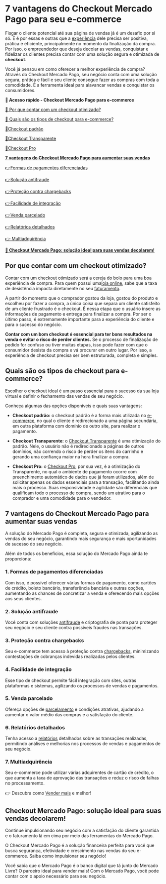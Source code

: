 # 7 vantagens do Checkout Mercado Pago para seu e-commerce

Fisgar o cliente potencial até sua página de vendas já é um desafio por si só. E é por essas e outras que a [experiência](https://meubolso.mercadopago.com.br/criando-experiencias-de-compra-incriveis-no-seu-e-commerce) dele precisa ser positiva, prática e eficiente, principalmente no momento da finalização da compra. Por isso, o empreendedor que deseja decolar as vendas, conquistar e fidelizar os clientes precisa contar com uma solução segura e otimizada de **checkout**.

Você já pensou em como oferecer a melhor experiência de compra? Através do Checkout Mercado Pago, seu negócio conta com uma solução segura, prática e fácil e seu cliente consegue fazer as compras com toda a comodidade. É a ferramenta ideal para alavancar vendas e conquistar os consumidores.

**💙 Acesso rápido - Checkout Mercado Pago para e-commerce**

[🤔 Por que contar com um checkout otimizado?](#A)

[🤔 Quais são os tipos de checkout para e-commerce?](#B)

[](#C)[📍](#E)[Checkout padrão](#C)

[](#D)[📍](#E)[Checkout Transparente](#D)

[📍Checkout Pro](#E)

**[7 vantagens do Checkout Mercado Pago para aumentar suas vendas](#F)**

[](#G)[👉](#N)[Formas de pagamentos diferenciadas](#G)

[](#H)[👉](#N)[Solução antifraude](#H)

[](#I)[👉](#N)[Proteção contra chargebacks](#I)

[](#J)[👉](#N)[Facilidade de integração](#J)

[](#L)[👉](#N)[Venda parcelado](#L)

[](#M)[👉](#N)[Relatórios detalhados](#M)

[👉 Multiadquirência](#N)

**[💙 Checkout Mercado Pago: solução ideal para suas vendas decolarem!](#O)**

[](#)
## Por que contar com um checkout otimizado?

Contar com um checkout otimizado será a cereja do bolo para uma boa experiência de compra. Para quem possui uma[loja online](https://meubolso.mercadopago.com.br/como-montar-uma-loja-online), sabe que a taxa de desistência impacta diretamente no seu [faturamento](https://meubolso.mercadopago.com.br/faturamento).

A partir do momento que o comprador gostou da loja, gostou do produto e escolheu por fazer a compra, a única coisa que separa um cliente satisfeito de um cliente frustrado é o checkout. É nessa etapa que o usuário insere as informações de pagamento e entrega para finalizar a compra. Por ser o último passo, é extremamente importante para a experiência do cliente e para o sucesso do negócio.

**Contar com um bom checkout é essencial para ter bons resultados na venda e evitar o risco de perder clientes.** Se o processo de finalização de pedido for confuso ou tiver muitas etapas, isso pode fazer com que o consumidor desista da compra e vá procurar em outro lugar. Por isso, a experiência de checkout precisa ser bem estruturada, completa e simples.

[](#)
## Quais são os tipos de checkout para e-commerce?

Escolher o checkout ideal é um passo essencial para o sucesso da sua loja virtual e definir o fechamento das vendas de seu negócio.

Conheça algumas das opções disponíveis e quais suas vantagens:

[](#)

- **Checkout padrão:** o checkout padrão é a forma mais utilizada no [e-commerce](https://meubolso.mercadopago.com.br/mercado-pago-ecommerce-seguro), no qual o cliente é redirecionado a uma página secundária, em outra plataforma com domínio de outro site, para realizar o pagamento.

- [](#)**Checkout Transparente:** o [Checkout Transparente](https://conteudo.mercadopago.com.br/checkout-transparente-mercado-pago) é uma otimização do padrão. Nele, o usuário não é redirecionado a páginas de outros domínios, não correndo o risco de perder os itens do carrinho e gerando uma confiança maior na hora finalizar a compra. 

- [](#)**Checkout Pro:** o [Checkout Pro](https://conteudo.mercadopago.com.br/o-que-e-o-checkout-mercado-pago), por sua vez, é a otimização do Transparente, no qual o ambiente de pagamento ocorre com preenchimento automático de dados que já foram utilizados, além de solicitar apenas os dados essenciais para a transação, facilitando ainda mais o processo. Suas responsividade e agilidade são diferenciais que qualificam todo o processo de compra, sendo um atrativo para o comprador e uma comodidade para o vendedor.

[](#)
## 7 vantagens do Checkout Mercado Pago para aumentar suas vendas

A solução do Mercado Pago é completa, segura e otimizada, agilizando as vendas do seu negócio, garantindo mais segurança e mais oportunidades de sucesso do seu negócio.

Além de todos os benefícios, essa solução do Mercado Pago ainda te proporciona:

[](#)
### 1. Formas de pagamentos diferenciadas

Com isso, é possível oferecer várias formas de pagamento, como cartões de crédito, boleto bancário, transferência bancária e outras opções, aumentando as chances de concretizar a venda e oferecendo mais opções aos seus clientes.

[](#)
### 2. Solução antifraude

Você conta com soluções [antifraude](https://conteudo.mercadopago.com.br/antifraude-mercado-pago-como-funciona-o-sistema-que-cuida-bem-do-seu-dinheiro) e criptografia de ponta para proteger seu negócio e seu cliente contra possíveis fraudes nas transações.

[](#)
### 3. Proteção contra chargebacks

Seu e-commerce tem acesso à proteção contra [chargebacks](https://conteudo.mercadopago.com.br/disputa-de-contestacoes-mais-uma-maneira-com-que-o-mercado-pago-te-protege-contra-chargebacks), minimizando contestações de cobranças indevidas realizadas pelos clientes.

[](#)
### 4. Facilidade de integração

Esse tipo de checkout permite fácil integração com sites, outras plataformas e sistemas, agilizando os processos de vendas e pagamentos.

[](#)
### 5. Venda parcelado

Ofereça opções de [parcelamento](https://conteudo.mercadopago.com.br/como-oferecer-parcelamentos-sem-juros-no-mercado-pago) e condições atrativas, ajudando a aumentar o valor médio das compras e a satisfação do cliente.

[](#)
### 6. Relatórios detalhados

Tenha acesso a [relatórios](https://conteudo.mercadopago.com.br/relatorios-de-vendas-no-mercado-pago) detalhados sobre as transações realizadas, permitindo análises e melhorias nos processos de vendas e pagamentos de seu negócio.

[](#)
### 7. Multiadquirência

Seu e-commerce pode utilizar várias adquirentes de cartão de crédito, o que aumenta a taxa de aprovação das transações e reduz o risco de falhas no processamento.

👉 Descubra como [Vender mais](https://meubolso.mercadopago.com.br/guia-estrategico-para-vender-mais) e melhor! [](https://meubolso.mercadopago.com.br/guia-estrategico-para-vender-mais)

[](#)
## Checkout Mercado Pago: solução ideal para suas vendas decolarem!

Continue impulsionando seu negócio com a satisfação do cliente garantida e o faturamento lá em cima por meio das ferramentas do Mercado Pago.

O Checkout Mercado Pago é a solução financeira perfeita para você que busca segurança, efetividade e crescimento nas vendas do seu e-commerce. Saiba como impulsionar seu negócio!

Você sabia que o Mercado Pago é o banco digital que tá junto do Mercado Livre? O parceiro ideal para vender mais! Com o Mercado Pago, você pode contar com o apoio necessário para seu negócio.